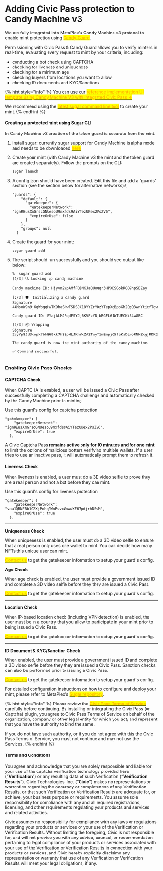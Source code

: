 # Adding Civic Pass protection to Candy Machine v3

We are fully integrated into MetaPlex's Candy Machine v3 protocol to enable mint protection using [<mark style="color:orange;">Candy Guard</mark>](https://docs.metaplex.com/programs/candy-machine/available-guards/gatekeeper).

Permissioning with Civic Pass & Candy Guard allows you to verify minters in real-time, evaluating every request to mint by your criteria, including:

* conducting a bot check using CAPTCHA
* checking for liveness and uniqueness
* checking for a minimum age
* checking buyers from locations you want to allow
* checking ID documents and KYC/Sanctions

{% hint style="info" %}
You can use our [<mark style="color:orange;">reference implementation UI template using Candy Machine V3 with integrated Civic Pass -></mark>](https://github.com/civicteam/Candy-Machine-V3-UI)<mark style="color:orange;"></mark>

We recommend using the [<mark style="color:orange;">latest sugar command line tool</mark>](https://docs.metaplex.com/developer-tools/sugar/guides/sugar-for-cmv3) to create your mint.
{% endhint %}

#### Creating a protected mint using Sugar CLI

In Candy Machine v3 creation of the token guard is separate from the mint.

1. install sugar: currently sugar support for Candy Machine is alpha mode and needs to be downloaded [<mark style="color:orange;">here</mark>](https://github.com/metaplex-foundation/sugar/releases/tag/sugar-cmv3-alpha.2)<mark style="color:orange;"></mark>
2.  Create your mint (with Candy Machine v3 the mint and the token guard are created separately). Follow the prompts on the CLI:

    ```
    sugar launch
    ```
3.  A config.json should have been created. Edit this file and add a 'guards' section (see the section below for alternative networks):\


    ```
    "guards": {
        "default": {
          "gatekeeper": {
            "gatekeeperNetwork": "ignREusXmGrscGNUesoU9mxfds9AiYTezUKex2PsZV6",
            "expireOnUse": false
          }
        },
        "groups": null
      }
    ```
4.  Create the guard for your mint:

    ```
    sugar guard add
    ```
5.  The script should run successfully and you should see output like below:

    ```
    %  sugar guard add
    [1/3] 🔍 Looking up candy machine

    Candy machine ID: Hjyvm2VpAMfFQDNKJaQUoQqr3HPXDSGokRGD9hpSBZay

    [2/3] 🛡  Initializing a candy guard
    Signature: 4AMsoW9n9j6gWbgqHwTK9haSHwFSDSJX18YYZrYDzYTepXgBpoGh2QgQ3wnYticfTgw5P92GY8P7rTebK6g6WMWj

    Candy guard ID: EYajALMJFqdFSYJj6KVFzYDjbRGFL61WTUECKiS4wGBC

    [3/3] 📦 Wrapping
    Signature: 2oyYp8Jd3copk7bkB69kk7hSEpHLJKnWxZAZTwyT1mEmpjC5faKaDLwoRNHZxgjRDK2fmvPs4gqKdd83QFUXeiyD

    The candy guard is now the mint authority of the candy machine.

    ✅ Command successful.
     
    ```

### Enabling Civic Pass Checks

#### CAPTCHA Check

When CAPTCHA is enabled, a user will be issued a Civic Pass after successfully completing a CAPTCHA challenge and automatically checked by the Candy Machine prior to minting.

Use this guard's config for captcha protection:

```
"gatekeeper": {
    "gatekeeperNetwork": "ignREusXmGrscGNUesoU9mxfds9AiYTezUKex2PsZV6",
    "expireOnUse": true
  },
```

A Civic Captcha Pass **remains active only for 10 minutes and for one mint** to limit the options of malicious botters verifying multiple wallets. If a user tries to use an inactive pass, it will automatically prompt them to refresh it.

#### Liveness Check

When liveness is enabled, a user must do a 3D video selfie to prove they are a real person and not a bot before they can mint.

Use this guard's config for liveness protection:

```
"gatekeeper": {
    "gatekeeperNetwork": "vaa1QRNEBb1G2XjPohqGWnPsvxWnwwXF67pdjrhDSwM",
    "expireOnUse": true
  },
```

****

**Uniqueness Check**

When uniqueness is enabled, the user must do a 3D video selfie to ensure that a real person only uses one wallet to mint. You can decide how many NFTs this unique user can mint.

<mark style="color:orange;"></mark>[<mark style="color:orange;">Contact us</mark>](../../integration-guide/turnkey-integration/selecting-a-pass.md) to get the gatekeeper information to setup your guard's config.



**Age Check**

When age check is enabled, the user must provide a government issued ID and complete a 3D video selfie before they they are issued a Civic Pass.&#x20;

<mark style="color:orange;"></mark>[<mark style="color:orange;">Contact us</mark>](../../integration-guide/turnkey-integration/selecting-a-pass.md) to get the gatekeeper information to setup your guard's config.

****

**Location Check**

When IP-based location check (including VPN detection) is enabled, the user must be in a country that you allow to participate in your mint prior to being issued a Civic Pass.

<mark style="color:orange;"></mark>[<mark style="color:orange;">Contact us</mark>](../../integration-guide/turnkey-integration/selecting-a-pass.md) to get the gatekeeper information to setup your guard's config.

****

**ID Document & KYC/Sanction Check**

When enabled, the user must provide a government issued ID and complete a 3D video selfie before they they are issued a Civic Pass. Sanction checks can also be performed prior to issuing a Civic Pass.

<mark style="color:orange;"></mark>[<mark style="color:orange;">Contact us</mark>](../../integration-guide/turnkey-integration/selecting-a-pass.md) to get the gatekeeper information to setup your guard's config.



For detailed configuration instructions on how to configure and deploy your mint, please refer to MetaPlex's <mark style="color:orange;"></mark> [<mark style="color:orange;">Sugar repository</mark>](https://github.com/metaplex-foundation/sugar).

{% hint style="info" %}
Please review the [<mark style="color:orange;">Civic Pass Terms of Service</mark>](https://www.civic.com/legal/terms-of-service-civic-pass-v1/) carefully before continuing. By installing or integrating the Civic Pass (or Captcha) plugin, you agree to Civic Pass Terms of Service on behalf of the organization, company or other legal entity for which you act; and represent that you have the authority to bind the same.

If you do not have such authority, or if you do not agree with this the Civic Pass Terms of Service, you must not continue and may not use the Services.
{% endhint %}

#### Terms and Conditions

You agree and acknowledge that you are solely responsible and liable for your use of the captcha verification technology provided here (“**Verification**”) or any resulting data of such Verification (“**Verification Results**”). Civic Technologies, Inc. (“**Civic**”) makes no representations or warranties regarding the accuracy or completeness of any Verification Results, or that such Verification or Verification Results are adequate for, or achieve, your business purpose or requirements. You assume sole responsibility for compliance with any and all required registrations, licensing, and other requirements regulating your products and services and related activities.

Civic assumes no responsibility for compliance with any laws or regulations regarding your products or services or your use of the Verification or Verification Results. Without limiting the foregoing, Civic is not responsible for, and will not provide you with any advice, counsel, or recommendation pertaining to legal compliance of your products or services associated with your use of the Verification or Verification Results in connection with your products or services, and Civic hereby explicitly disclaims any representation or warranty that use of any Verification or Verification Results will meet your legal obligations, if any.
